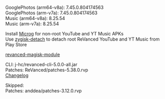 GooglePhotos (arm64-v8a): 7.45.0.804174563  
GooglePhotos (arm-v7a): 7.45.0.804174563  
Music (arm64-v8a): 8.25.54  
Music (arm-v7a): 8.25.54  

Install [Microg](https://github.com/ReVanced/GmsCore/releases) for non-root YouTube and YT Music APKs  
Use [zygisk-detach](https://github.com/j-hc/zygisk-detach) to detach root ReVanced YouTube and YT Music from Play Store  

[revanced-magisk-module](https://github.com/j-hc/revanced-magisk-module)
  
CLI: j-hc/revanced-cli-5.0.0-all.jar  
Patches: ReVanced/patches-5.38.0.rvp  
[Changelog](https://github.com/ReVanced/revanced-patches/releases/tag/v5.38.0)  

Skipped:  
Patches: anddea/patches-3.12.0.rvp          
